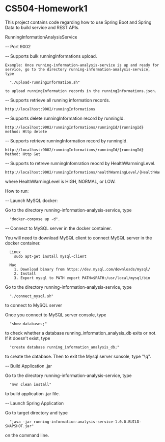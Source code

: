 # CS504-Homework1

This project contains code regarding how to use Spring Boot and Spring Data to build service and REST APIs.

RunningInformationAnalysisService

-- Port 9002 

-- Supports bulk runningInformations upload.

    Example: Once running-information-analysis-service is up and ready for service, go to the directory running-information-analysis-service, type
   
      "./upload-runningInformation.sh"
    
    to upload runningInformation records in the runningInformations.json.
    
-- Supports retrieve all running information records.

    http://localhost:9002/runningInformations

-- Supports delete runningInformation record by runningId. 

    http://localhost:9002/runningInformations/runningId/{runningId} method: Http delete

-- Supports retrieve runningInformation record by runningId. 

    http://localhost:9002/runningInformations/runningId/{runningId} Method: Http Get

-- Supports to retreve runningInfomration reocrd by HealthWarnningLevel.

    http://localhost:9002/runningInformations/healthWarningLevel/{HealthWarnningLevel} 
    
   where HealthWarningLevel is HIGH, NORMAL, or LOW.



How to run:

-- Launch MySQL docker: 

   Go to the directory running-information-analysis-service, type 

      "docker-compose up -d".

-- Connect to MySQL server in the docker container.

   You will need to download MySQL client to connect MySQL server in the docker container.

      Linux 
        sudo apt-get install mysql-client 
      
      Mac
        1. Download binary from https://dev.mysql.com/downloads/mysql/ 
        2. Install 
        3. Export mysql to PATH export PATH=$PATH:/usr/local/mysql/bin

   Go to the directory running-information-analysis-service, type 
    
      "./connect_mysql.sh" 
    
   to connect to MySQL server

   Once you connect to MySQL server console, type 
    
      "show databases;" 
      
   to check whether a database running_information_analysis_db exits or not. If it doesn't exist, type 
    
      "create database running_information_analysis_db;" 
      
   to create the database. Then to exit the Mysql server sonsole, type "\q".

-- Build Application .jar

   Go to the directory running-information-analysis-service, type 
   
      "mvn clean install"
      
   to build application .jar file.
   
-- Launch Spring Application

   Go to target directory and type 

      "java -jar running-information-analysis-service-1.0.0.BUILD-SNAPSHOT.jar" 
      
   on the command line.
